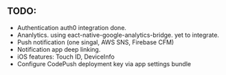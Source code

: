 ## TODO:

* Authentication auth0 integration done. 
* Ananlytics. using eact-native-google-analytics-bridge. yet to integrate.
* Push notification (one singal, AWS SNS, Firebase CFM)
* Notification app deep linking.
* iOS features: Touch ID, DeviceInfo
* Configure CodePush deployment key via app settings bundle